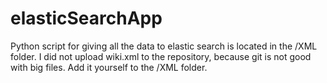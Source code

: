 # elasticSearchApp

Python script for giving all the data to elastic search is located in the /XML folder. I did not upload wiki.xml to the repository, because git is not good with big files. Add it yourself to the /XML folder.
